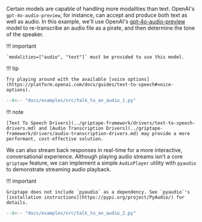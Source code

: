 Certain models are capable of handling more modalities than text.
OpenAI's `gpt-4o-audio-preview`, for instance, can accept and produce both text as well as audio.
In this example, we'll use OpenAI's [gpt-4o-audio-preview](https://platform.openai.com/docs/guides/audio) model to re-transcribe an audio file as a pirate, and then determine the tone of the speaker.

!!! important

    `modalities=["audio", "text"]` must be provided to use this model.

!!! tip

    Try playing around with the available [voice options](https://platform.openai.com/docs/guides/text-to-speech#voice-options).

```python
--8<-- "docs/examples/src/talk_to_an_audio_1.py"
```

!!! note

    [Text To Speech Drivers](../griptape-framework/drivers/text-to-speech-drivers.md) and [Audio Transcription Drivers](../griptape-framework/drivers/audio-transcription-drivers.md) may provide a more performant, cost-effective solution.

We can also stream back responses in real-time for a more interactive, conversational experience.
Although playing audio streams isn't a core `griptape` feature, we can implement a simple `AudioPlayer` utility with `pyaudio` to demonstrate streaming audio playback.

!!! important

    Griptape does not include `pyaudio` as a dependency. See `pyaudio`'s [installation instructions](https://pypi.org/project/PyAudio/) for details.

```python
--8<-- "docs/examples/src/talk_to_an_audio_2.py"
```
